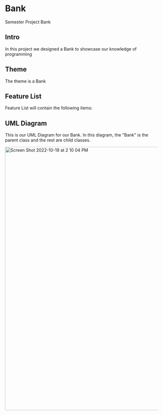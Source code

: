 # Bank
Semester Project Bank

## Intro

In this project we designed a Bank to showcase our knowledge of programming

## Theme
The theme is a Bank


## Feature List
Feature List will contain the following items:


## UML Diagram
This is our UML Diagram for our Bank. In this diagram, the "Bank" is the  parent class and the rest are child classes.

<img width="867" alt="Screen Shot 2022-10-19 at 2 10 04 PM" src="https://user-images.githubusercontent.com/98849706/197585120-5a939965-3937-42bd-a7fc-d627a0c07992.png">
